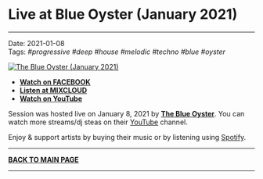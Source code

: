 # Live at Blue Oyster (January 2021)

----

Date: 2021-01-08  
Tags: *#progressive* *#deep* *#house* *#melodic* *#techno* *#blue* *#oyster*
  
[![The Blue Oyster (January 2021)](https://thumbnailer.mixcloud.com/unsafe/300x300/extaudio/2/4/b/f/0621-660e-4a9c-ae35-cc5081be90e0)](https://www.facebook.com/theblueoystertv/videos/221702099632503)  

* [**Watch on FACEBOOK**](https://www.facebook.com/watch/live/?v=221702099632503)
* [**Listen at MIXCLOUD**](https://www.mixcloud.com/progressiveawake/the-blue-oyster-january-2021/)
* [**Watch on YouTube**](https://www.youtube.com/watch?v=aSDdmffHZeQ)

Session was hosted live on January 8, 2021 by [**The Blue Oyster**](https://www.facebook.com/theblueoystertv/). You can watch more streams/dj steas on their [YouTube](https://www.youtube.com/channel/UCFjkqsn6LjObwvH7dFMF-Zw) channel.

 
Enjoy & support artists by buying their music or by listening using 
[Spotify](https://open.spotify.com/user/hopbit/playlist/2t2d8XXigBzIN9VVOZUTm6?si=Xq1rzbIOSISla_sx27XGnQ).

----

[**BACK TO MAIN PAGE**](../README.md)

---- 
